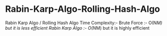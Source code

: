 # Rabin-Karp-Algo-Rolling-Hash-Algo
Rabin Karp Algo / Rolling Hash Algo
Time Complexity:-
Brute Force :- O(N*M) but it is less efficient
Rabin Karp Algo :- O(N*M) but it is highly efficient 
